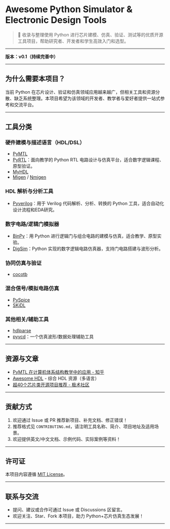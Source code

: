 # Awesome Python Simulator & Electronic Design Tools

> 🚀 收录与整理使用 Python 进行芯片建模、仿真、验证、测试等的优质开源工具项目，帮助研究者、开发者和学生高效入门和选型。

---

**版本：v0.1（持续完善中）**

---

## 为什么需要本项目？

当前 Python 在芯片设计、验证和仿真领域应用越来越广，但相关工具和资源分散、缺乏系统整理。本项目希望为该领域的开发者、教学者与爱好者提供一站式参考和交流平台。

---

## 工具分类


### 硬件建模与描述语言（HDL/DSL）

- [PyMTL](https://github.com/cornell-brg/pymtl)
- [PyRTL](https://github.com/UCSBarchlab/PyRTL)：面向教学的 Python RTL 电路设计与仿真平台，适合数字逻辑课程、原型验证。
- [MyHDL](https://github.com/myhdl/myhdl)
- [Migen](https://github.com/m-labs/migen) / [Nmigen](https://github.com/nmigen/nmigen)

### HDL 解析与分析工具

- [Pyverilog](https://github.com/PyHDI/Pyverilog)：用于 Verilog 代码解析、分析、转换的 Python 工具，适合自动化设计流程和EDA研究。

### 数字电路/逻辑门模拟器

- [BinPy](https://github.com/BinPy/BinPy)：用 Python 进行逻辑门与组合电路的建模与仿真，适合教学、原型实验。
- [DigSim](https://pypi.org/project/digsim-logic-simulator/)：Python 实现的数字逻辑电路仿真器，支持门电路搭建与波形分析。

### 协同仿真与验证

- [cocotb](https://github.com/cocotb/cocotb)


### 混合信号/模拟电路仿真

- [PySpice](https://github.com/FabriceSalvaire/PySpice)
- [SKiDL](https://github.com/xesscorp/skidl)

### 其他相关/辅助工具

- [hdlparse](https://github.com/kevinpt/hdlparse)
- [pyvcd](https://github.com/SanDisk-Open-Source/pyvcd)：一个仿真波形/数据处理辅助工具

---

## 资源与文章

- [PyMTL 在计算机体系结构教学中的应用 - 知乎](https://zhuanlan.zhihu.com/p/286184451)
- [Awesome HDL](https://github.com/drom/awesome-hdl) - 综合 HDL 资源（多语言）
- [超40个芯片类开源项目推荐 - 极术社区](https://aijishu.com/a/1060000000360021)

---

## 贡献方式

1. 欢迎通过 Issue 或 PR 推荐新项目、补充文档、修正错误！
2. 推荐格式见 `CONTRIBUTING.md`，请注明工具名称、简介、项目地址及适用场景。
3. 欢迎提供英文/中文文档、示例代码、实际案例等资料！

---

## 许可证

本项目内容遵循 [MIT License](./LICENSE)。

---

## 联系与交流

- 提问、建议或合作可通过 Issue 或 Discussions 区留言。
- 欢迎关注、Star、Fork 本项目，助力 Python+芯片仿真生态发展！

---
 